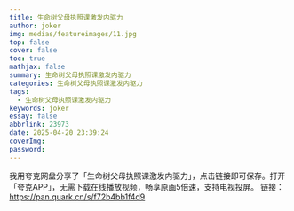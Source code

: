 ```yaml
---
title: 生命树父母执照课激发内驱力
author: joker
img: medias/featureimages/11.jpg
top: false
cover: false
toc: true
mathjax: false
summary: 生命树父母执照课激发内驱力
categories: 生命树父母执照课激发内驱力
tags:
  - 生命树父母执照课激发内驱力
keywords: joker
essay: false
abbrlink: 23973
date: 2025-04-20 23:39:24
coverImg:
password:
---
```


我用夸克网盘分享了「生命树父母执照课激发内驱力」，点击链接即可保存。打开「夸克APP」，无需下载在线播放视频，畅享原画5倍速，支持电视投屏。
链接：https://pan.quark.cn/s/f72b4bb1f4d9
